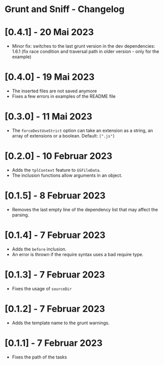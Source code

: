 # Grunt and Sniff - Changelog

# [0.4.1] - 20 Mai 2023

- Minor fix: switches to the
last grunt version in the dev dependencies: 1.6.1
(fix race condition and traversal path in older
version - only for the example)

# [0.4.0] - 19 Mai 2023

- The inserted files are not saved anymore
- Fixes a few errors in examples of the README file

# [0.3.0] - 11 Mai 2023

- The ``forceDestUseStrict`` option can take an extension
as a string, an array of extensions or a boolean. Default:
``[".js"]``

# [0.2.0] - 10 Februar 2023

- Adds the ``tplContext`` feature to ``GSFileData``.
- The inclusion functions allow arguments in an object.

# [0.1.5] - 8 Februar 2023

- Removes the last empty line of the dependency list that may affect the parsing.

# [0.1.4] - 7 Februar 2023

- Adds the ``before`` inclusion.
- An error is thrown if the require syntax uses a bad require type.

# [0.1.3] - 7 Februar 2023

- Fixes the usage of ``sourceDir``

# [0.1.2] - 7 Februar 2023

- Adds the template name to the grunt warnings.

# [0.1.1] - 7 Februar 2023

- Fixes the path of the tasks